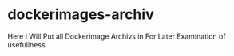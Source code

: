 dockerimages-archiv
===================

Here i Will Put all Dockerimage Archivs in For Later Examination of usefullness
